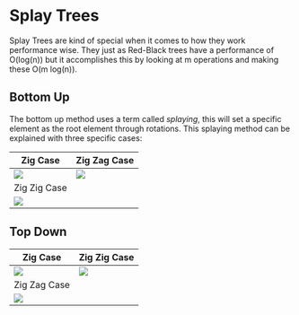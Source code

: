 # Splay Trees

Splay Trees are kind of special when it comes to how they work performance wise. They just as Red-Black trees have a performance of O\(log\(n\)\) but it accomplishes this by looking at m operations and making these O\(m log\(n\)\).

## Bottom Up

The bottom up method uses a term called _splaying_, this will set a specific element as the root element through rotations. This splaying method can be explained with three specific cases:

| Zig Case | Zig Zag Case |
| --- | --- |
| ![](/images/datastructures/splay_bottom_up_zig_case.png) | ![](/images/datastructures/splay_bottom_up_zig_zag_case.png) |
| Zig Zig Case |  |
| ![](/images/datastructures/splay_bottom_up_zig_zig_case.png) |  |

## Top Down

| Zig Case | Zig Zig Case |
| --- | --- |
| ![](/images/datastructures/splay_top_down_zig_case.png) | ![](/images/datastructures/splay_top_down_zig_zig_case.png) |
| Zig Zag Case |  |
| ![](/images/datastructures/splay_top_down_zig_zag_case.png) |  |

